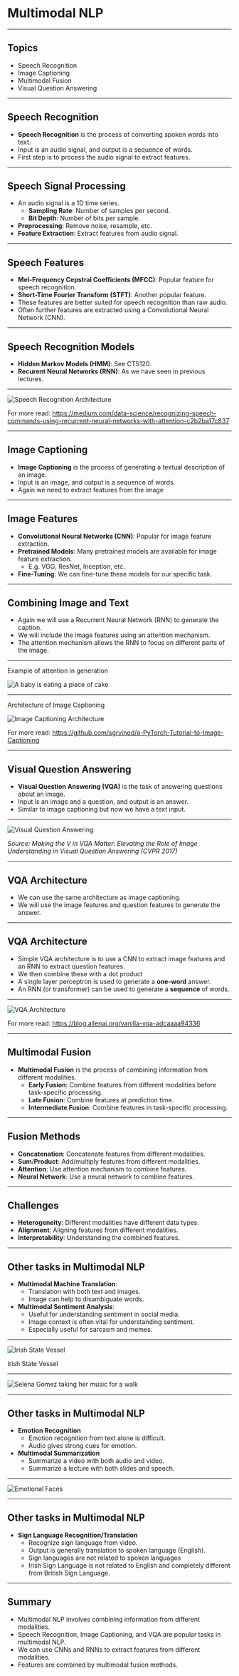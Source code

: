 # Multimodal NLP

---

## Topics

* Speech Recognition
* Image Captioning
* Multimodal Fusion
* Visual Question Answering

---

## Speech Recognition

* **Speech Recognition** is the process of converting spoken words into text.
* Input is an audio signal, and output is a sequence of words.
* First step is to process the audio signal to extract features.

---

## Speech Signal Processing

* An audio signal is a 1D time series.
    * **Sampling Rate**: Number of samples per second.
    * **Bit Depth**: Number of bits per sample.
* **Preprocessing**: Remove noise, resample, etc.
* **Feature Extraction**: Extract features from audio signal.

---

## Speech Features

* **Mel-Frequency Cepstral Coefficients (MFCC)**: Popular feature for speech recognition.
* **Short-Time Fourier Transform (STFT)**: Another popular feature.
* These features are better suited for speech recognition than raw audio.
* Often further features are extracted using a Convolutional Neural Network (CNN).

---

## Speech Recognition Models

* **Hidden Markov Models (HMM)**: See CT5120.
* **Recurent Neural Networks (RNN)**: As we have seen in previous lectures.

---

<!-- .slide: data-background="#fff" -->
![Speech Recognition Architecture](img/speech_recognition.png)

For more read: https://medium.com/data-science/recognizing-speech-commands-using-recurrent-neural-networks-with-attention-c2b2ba17c837

---

## Image Captioning

* **Image Captioning** is the process of generating a textual description of an image.
* Input is an image, and output is a sequence of words.
* Again we need to extract features from the image

---

## Image Features

* **Convolutional Neural Networks (CNN)**: Popular for image feature extraction.
* **Pretrained Models**: Many pretrained models are available for image feature extraction.
    * E.g. VGG, ResNet, Inception, etc.
* **Fine-Tuning**: We can fine-tune these models for our specific task.

---

## Combining Image and Text

* Again we will use a Recurrent Neural Network (RNN) to generate the caption.
* We will include the image features using an attention mechanism.
* The attention mechanism allows the RNN to focus on different parts of the image.

---

Example of attention in generation

<!-- .slide: data-background="#fff" -->
![A baby is eating a piece of cake](img/babycake.png)

---

Architecture of Image Captioning

<!-- .slide: data-background="#fff" -->
![Image Captioning Architecture](img/decoder_att.png)

For more read: https://github.com/sgrvinod/a-PyTorch-Tutorial-to-Image-Captioning

---

## Visual Question Answering 

* **Visual Question Answering (VQA)** is the task of answering questions about an image.
* Input is an image and a question, and output is an answer.
* Similar to image captioning but now we have a text input.

---

<!-- .slide: data-background="#fff" -->
![Visual Question Answering](img/vqa_examples.jpg)

_Source: Making the V in VQA Matter: Elevating the Role of Image Understanding in Visual Question Answering (CVPR 2017)_

---

## VQA Architecture

* We can use the same architecture as image captioning.
* We will use the image features and question features to generate the answer.

---

## VQA Architecture

* Simple VQA architecture is to use a CNN to extract image features and an RNN to extract question features.
* We then combine these with a dot product
* A single layer perceptron is used to generate a **one-word** answer.
* An RNN (or transformer) can be used to generate a **sequence** of words.

---

<!-- .slide: data-background="#fff" -->
![VQA Architecture](img/vqa.png)

For more read: https://blog.allenai.org/vanilla-vqa-adcaaaa94336

---

## Multimodal Fusion

* **Multimodal Fusion** is the process of combining information from different modalities.
  * **Early Fusion**: Combine features from different modalities before task-specific processing.
  * **Late Fusion**: Combine features at prediction time.
  * **Intermediate Fusion**: Combine features in task-specific processing.

---

## Fusion Methods

* **Concatenation**: Concatenate features from different modalities.
* **Sum**/**Product**: Add/multiply features from different modalities.
* **Attention**: Use attention mechanism to combine features.
* **Neural Network**: Use a neural network to combine features.

---

## Challenges

* **Heterogeneity**: Different modalities have different data types.
* **Alignment**: Aligning features from different modalities.
* **Interpretability**: Understanding the combined features.

---

## Other tasks in Multimodal NLP

* **Multimodal Machine Translation**:
    * Translation with both text and images.
    * Image can help to disambiguate words.
* **Multimodal Sentiment Analysis**:
    * Useful for understanding sentiment in social media.
    * Image context is often vital for understanding sentiment.
    * Especially useful for sarcasm and memes.

---

<!-- .slide: data-background="#fff" -->
![Irish State Vessel](img/irish_vessel.jpg)

Irish State Vessel

---

<!-- .slide: data-background="#fff" -->
![Selena Gomez taking her music for a walk](img/selena_gomez.png)

---

## Other tasks in Multimodal NLP

* **Emotion Recognition**
    * Emotion recognition from text alone is difficult.
    * Audio gives strong cues for emotion.
* **Multimodal Summarization**
    * Summarize a video with both audio and video.
    * Summarize a lecture with both slides and speech.

---

<!-- .slide: data-background="#fff" -->
![Emotional Faces](img/ekman.jpeg)

---

## Other tasks in Multimodal NLP

* **Sign Language Recognition/Translation**
    * Recognize sign language from video.
    * Output is generally translation to spoken language (English).
    * Sign languages are not related to spoken languages
    * Irish Sign Language is not related to English and completely different from British Sign Language.

---

## Summary

* Multimodal NLP involves combining information from different modalities.
* Speech Recognition, Image Captioning, and VQA are popular tasks in multimodal NLP.
* We can use CNNs and RNNs to extract features from different modalities.
* Features are combined by multimodal fusion methods.


